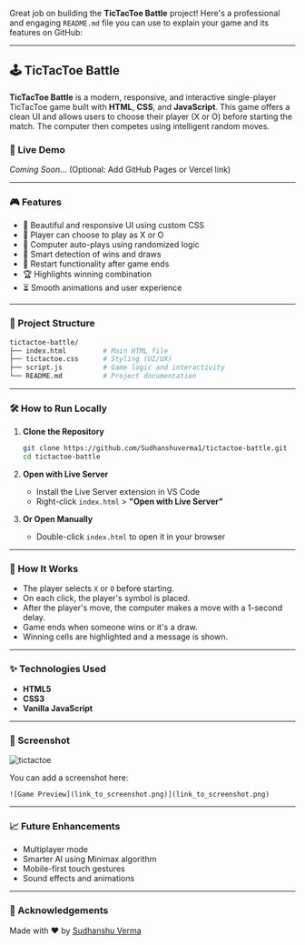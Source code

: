 Great job on building the **TicTacToe Battle** project! Here's a professional and engaging `README.md` file you can use to explain your game and its features on GitHub:

---

## 🕹️ TicTacToe Battle

**TicTacToe Battle** is a modern, responsive, and interactive single-player TicTacToe game built with **HTML**, **CSS**, and **JavaScript**. This game offers a clean UI and allows users to choose their player (X or O) before starting the match. The computer then competes using intelligent random moves.

### 🚀 Live Demo

*Coming Soon...* (Optional: Add GitHub Pages or Vercel link)

---

### 🎮 Features

* 🎨 Beautiful and responsive UI using custom CSS
* 👤 Player can choose to play as X or O
* 🤖 Computer auto-plays using randomized logic
* 🧠 Smart detection of wins and draws
* 🔁 Restart functionality after game ends
* 🏆 Highlights winning combination
* ⏳ Smooth animations and user experience

---

### 📂 Project Structure

```bash
tictactoe-battle/
├── index.html         # Main HTML file
├── tictactoe.css      # Styling (UI/UX)
├── script.js          # Game logic and interactivity
└── README.md          # Project documentation
```

---

### 🛠️ How to Run Locally

1. **Clone the Repository**

   ```bash
   git clone https://github.com/Sudhanshuverma1/tictactoe-battle.git
   cd tictactoe-battle
   ```

2. **Open with Live Server**

   * Install the Live Server extension in VS Code
   * Right-click `index.html` > **"Open with Live Server"**

3. **Or Open Manually**

   * Double-click `index.html` to open it in your browser

---

### 🧩 How It Works

* The player selects `X` or `O` before starting.
* On each click, the player's symbol is placed.
* After the player's move, the computer makes a move with a 1-second delay.
* Game ends when someone wins or it's a draw.
* Winning cells are highlighted and a message is shown.

---

### ✨ Technologies Used

* **HTML5**
* **CSS3**
* **Vanilla JavaScript**

---

### 📸 Screenshot


![tictactoe](.png)


You can add a screenshot here:

```
![Game Preview](link_to_screenshot.png)](link_to_screenshot.png)
```

---

### 📈 Future Enhancements

* Multiplayer mode
* Smarter AI using Minimax algorithm
* Mobile-first touch gestures
* Sound effects and animations

---

### 🙌 Acknowledgements

Made with ❤️ by [Sudhanshu Verma](https://github.com/Sudhanshuverma1)

